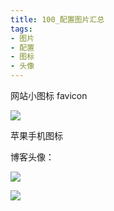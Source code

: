 ```yaml
---
title: 100_配置图片汇总
tags:
- 图片
- 配置
- 图标
- 头像
---
```


网站小图标 favicon

![](https://cdn.jsdelivr.net/gh/yefcion/PicData@master/img/a.png)

苹果手机图标 

博客头像：

![](https://cdn.jsdelivr.net/gh/yefcion/PicData@master/img/header-l.png)

![](https://cdn.jsdelivr.net/gh/yefcion/PicData@master/img/header.png)

